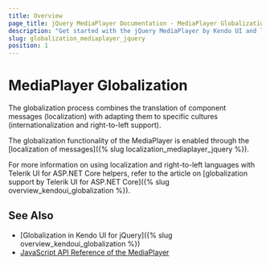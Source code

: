 ```yaml
---
title: Overview
page_title: jQuery MediaPlayer Documentation - MediaPlayer Globalization
description: "Get started with the jQuery MediaPlayer by Kendo UI and learn about the globalization options it supports."
slug: globalization_mediaplayer_jquery
position: 1
---
```


# MediaPlayer Globalization

The globalization process combines the translation of component messages (localization) with adapting them to specific cultures (internationalization and right-to-left support).

The globalization functionality of the MediaPlayer is enabled through the [localization of messages]({% slug localization_mediaplayer_jquery %}).

For more information on using localization and right-to-left languages with Telerik UI for ASP.NET Core helpers, refer to the article on [globalization support by Telerik UI for ASP.NET Core]({% slug overview_kendoui_globalization %}).

## See Also

* [Globalization in Kendo UI for jQuery]({% slug overview_kendoui_globalization %})
* [JavaScript API Reference of the MediaPlayer](/api/javascript/ui/mediaplayer)
